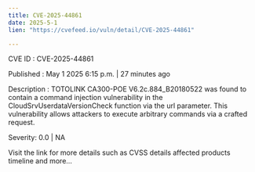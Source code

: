 ```yaml
---
title: CVE-2025-44861
date: 2025-5-1
lien: "https://cvefeed.io/vuln/detail/CVE-2025-44861"

---
```


CVE ID : CVE-2025-44861

Published :  May 1
2025
6:15 p.m. | 27 minutes ago

Description : TOTOLINK CA300-POE V6.2c.884_B20180522 was found to contain a command injection vulnerability in the CloudSrvUserdataVersionCheck function via the url parameter. This vulnerability allows attackers to execute arbitrary commands via a crafted request.

Severity: 0.0 | NA

Visit the link for more details
such as CVSS details
affected products
timeline
and more...
